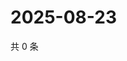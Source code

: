 # 2025-08-23

共 0 条

<!-- BEGIN ZHIHUQUESTIONS -->
<!-- 最后更新时间 Sat Aug 23 2025 06:10:22 GMT+0800 (China Standard Time) -->

<!-- END ZHIHUQUESTIONS -->
